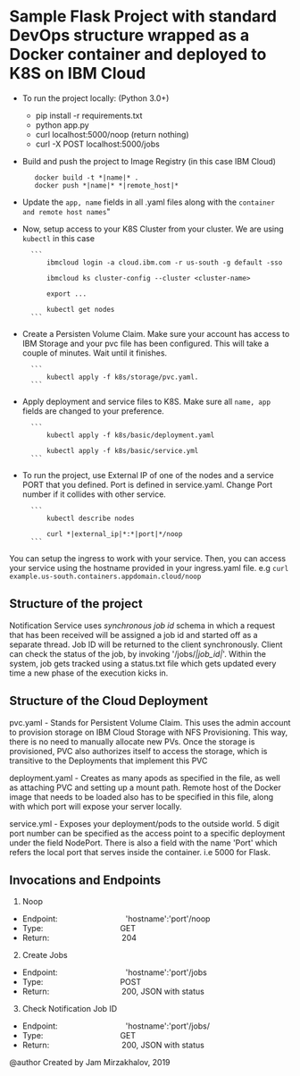 # Sample Flask Project with standard DevOps structure wrapped as a Docker container and deployed to K8S on IBM Cloud 

* To run the project locally: (Python 3.0+)
     * pip install -r requirements.txt
     * python app.py
     * curl localhost:5000/noop (return nothing)
     * curl -X POST localhost:5000/jobs

* Build and push the project to Image Registry (in this case IBM Cloud)
     ```
        docker build -t *|name|* .
        docker push *|name|* *|remote_host|*

     ```
* Update the `app, name` fields in all .yaml files along with the `container and remote host names`"
* Now, setup access to your K8S Cluster from your cluster. We are using `kubectl` in this case

        ```
            ibmcloud login -a cloud.ibm.com -r us-south -g default -sso

            ibmcloud ks cluster-config --cluster <cluster-name>

            export ...

            kubectl get nodes
        ```
* Create a Persisten Volume Claim. Make sure your account has access to IBM Storage and your pvc file has been configured. This will take a couple of minutes. Wait until it finishes.

        ```
            kubectl apply -f k8s/storage/pvc.yaml.
        ```
* Apply deployment and service files to K8S. Make sure all `name, app` fields are changed to your preference. 

        ```
            kubectl apply -f k8s/basic/deployment.yaml
            
            kubectl apply -f k8s/basic/service.yml
        ```
* To run the project, use External IP of one of the nodes and a service PORT that you defined. Port is defined in service.yaml. Change Port number if it collides with other service.

        ```
            kubectl describe nodes

            curl *|external_ip|*:*|port|*/noop
        ```

You can setup the ingress to work with your service. Then, you can access your service using the hostname provided in your ingress.yaml file. e.g `curl example.us-south.containers.appdomain.cloud/noop`


## Structure of the project

Notification Service uses *synchronous job id* schema in which a request that has been received will be assigned a job id and started off as a separate thread. Job ID will be returned to the client synchronously. Client can check the status of the job, by invoking '/jobs/*|job_id|*'. Within the system, job gets tracked using a status.txt file which gets updated every time a new phase of the execution kicks in. 

## Structure of the Cloud Deployment

pvc.yaml - Stands for Persistent Volume Claim. This uses the admin account to provision storage on IBM Cloud Storage with NFS Provisioning. This way, there is no need to manually allocate new PVs. Once the storage is provisioned, PVC also authorizes itself to access the storage, which is transitive to the Deployments that implement this PVC

deployment.yaml - Creates as many apods as specified in the file, as well as attaching PVC and setting up a mount path. Remote host of the Docker image that needs to be loaded also has to be specified in this file, along with which port will expose your server locally.

service.yml - Exposes your deployment/pods to the outside world. 5 digit port number can be specified as the access point to a specific deployment under the field NodePort. There is also a field with the name 'Port' which refers the local port that serves inside the container. i.e 5000 for Flask. 

## Invocations and Endpoints


1. Noop
- Endpoint:                               'hostname':'port'/noop
- Type:                                   GET
- Return:                                 204

2. Create Jobs
- Endpoint:                               'hostname':'port'/jobs
- Type:                                   POST
- Return:                                 200, JSON with status

3. Check Notification Job ID
- Endpoint:                               'hostname':'port'/jobs/<job-id>
- Type:                                   GET
- Return:                                 200, JSON with status



@author Created by Jam Mirzakhalov, 2019